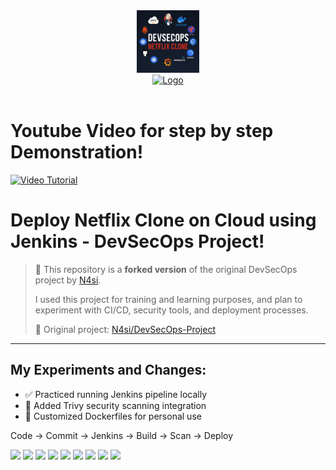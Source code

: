 <div align="center">
  <img src="./public/assets/DevSecOps.png" alt="Logo" width="100" height="100">

  <br>
  <a href="http://netflix-clone-with-tmdb-using-react-mui.vercel.app/">
    <img src="./public/assets/netflix-logo.png" alt="Logo" width="100" height="32">
  </a>
</div>

<br />

# **Youtube Video for step by step Demonstration!**
[![Video Tutorial](https://youtu.be/g8X5AoqCJHc)](https://youtu.be/g8X5AoqCJHc)


# Deploy Netflix Clone on Cloud using Jenkins - DevSecOps Project!

> 🧠 This repository is a **forked version** of the original DevSecOps project by [N4si](https://github.com/N4si).
> 
> I used this project for training and learning purposes, and plan to experiment with CI/CD, security tools, and deployment processes.
>
> 🔗 Original project: [N4si/DevSecOps-Project](https://github.com/N4si/DevSecOps-Project)

---

## My Experiments and Changes:

- ✅ Practiced running Jenkins pipeline locally
- 🔐 Added Trivy security scanning integration
- 🐳 Customized Dockerfiles for personal use

Code → Commit → Jenkins → Build → Scan → Deploy


[![](https://img.shields.io/badge/Docker-Build-blue?logo=docker)](https://www.docker.com)
[![](https://img.shields.io/badge/Jenkins-CI/CD-red?logo=jenkins)](https://www.jenkins.io)
[![](https://img.shields.io/badge/Kubernetes-Cluster-326ce5?logo=kubernetes&logoColor=white)](https://kubernetes.io)
[![](https://img.shields.io/badge/Trivy-Security-orange?logo=aqua)](https://github.com/aquasecurity/trivy)
[![](https://img.shields.io/badge/SonarQube-Code_Quality-brightgreen?logo=sonarqube)](https://www.sonarsource.com/products/sonarqube/)
[![](https://img.shields.io/badge/Prometheus-Metrics-orange?logo=prometheus)](https://prometheus.io)
[![](https://img.shields.io/badge/Grafana-Dashboards-F46800?logo=grafana)](https://grafana.com)
[![](https://img.shields.io/badge/AWS-Cloud-232f3e?logo=amazon-aws)](https://aws.amazon.com)
[![](https://img.shields.io/badge/OWASP-Security-blueviolet?logo=owasp)](https://owasp.org)

